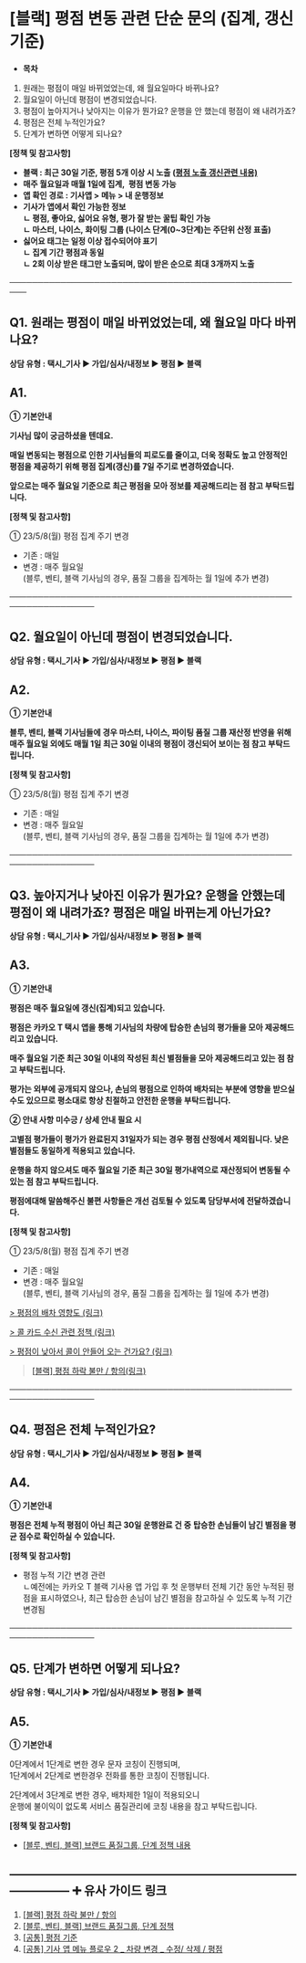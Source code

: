 # [블랙] 평점 변동 관련 단순 문의 (집계, 갱신 기준)

* **목차**

1. 원래는 평점이 매일 바뀌었었는데, 왜 월요일마다 바뀌나요?
2. 월요일이 아닌데 평점이 변경되었습니다.
3. 평점이 높아지거나 낮아지는 이유가 뭔가요? 운행을 안 했는데 평점이 왜 내려가죠?
4. 평점은 전체 누적인가요?
5. 단계가 변하면 어떻게 되나요?

**[정책 및 참고사항]**

* **블랙 : 최근 30일 기준, 평점 5개 이상 시 노출 ([평점 노출 갱신관련 내용)](https://ext.agit.in/g/300031645/wall/379671942#comment_panel_379683849)**
* **매주 월요일과 매월 1일에 집계,  평점 변동 가능**
* **앱 확인 경로 : 기사앱 > 메뉴 > 내 운행정보**
* **기사가 앱에서 확인 가능한 정보  
  ㄴ 평점, 좋아요, 싫어요 유형, 평가 잘 받는 꿀팁 확인 가능  
  ㄴ 마스터, 나이스, 화이팅 그룹 (나이스 단계(0~3단계)는 주단위 산정 표출)**
* **싫어요 태그는 일정 이상 접수되어야 표기  
  ㄴ 집계 기간 평점과 동일  
  ㄴ 2회 이상 받은 태그만 노출되며, 많이 받은 순으로 최대 3개까지 노출**

**─────────────────────────────────────────────────────**

**Q1. 원래는 평점이 매일 바뀌었었는데, 왜 월요일 마다 바뀌나요?**
-----------------------------------------

**상담 유형 : 택시\_기사 ▶ 가입/심사/내정보 ▶ 평점 ▶ 블랙**

**A1.**
-------

**① 기본안내**

**기사님 많이 궁금하셨을 텐데요.**

**매일 변동되는 평점으로 인한 기사님들의 피로도를 줄이고, 더욱 정확도 높고 안정적인 평점을 제공하기 위해 평점 집계(갱신)를 7일 주기로 변경하였습니다.**

**앞으로는 매주 월요일 기준으로 최근 평점을 모아 정보를 제공해드리는 점 참고 부탁드립니다.**

**[정책 및 참고사항]**

① 23/5/8(월) 평점 집계 주기 변경

* 기존 : 매일
* 변경 : 매주 월요일  
  (블루, 벤티, 블랙 기사님의 경우, 품질 그룹을 집계하는 월 1일에 추가 변경)

─────────────────────────────────────────────────────────────────

**Q2. 월요일이 아닌데 평점이 변경되었습니다.**
-----------------------------

**상담 유형 : 택시\_기사 ▶ 가입/심사/내정보 ▶ 평점 ▶ 블랙**

**A2.**
-------

**① 기본안내**

**블루, 벤티, 블랙 기사님들에 경우 마스터, 나이스, 파이팅 품질 그룹 재산정 반영을 위해 매주 월요일 외에도 매월 1일 최근 30일 이내의 평점이 갱신되어 보이는 점 참고 부탁드립니다.**

**[정책 및 참고사항]**

① 23/5/8(월) 평점 집계 주기 변경

* 기존 : 매일
* 변경 : 매주 월요일  
  (블루, 벤티, 블랙 기사님의 경우, 품질 그룹을 집계하는 월 1일에 추가 변경)

─────────────────────────────────────────────────────────────────

**Q3. 높아지거나 낮아진 이유가 뭔가요? 운행을 안했는데 평점이 왜 내려가죠? 평점은 매일 바뀌는게 아닌가요?**
-----------------------------------------------------------------

**상담 유형 : 택시\_기사 ▶ 가입/심사/내정보 ▶ 평점 ▶ 블랙**

**A3.**
-------

**① 기본안내**

**평점은 매주 월요일에 갱신(집계)되고 있습니다.**

**평점은 카카오 T 택시 앱을 통해 기사님의 차량에 탑승한 손님의 평가들을 모아 제공해드리고 있습니다.**

**매주 월요일 기준 최근 30일 이내의 작성된 최신 별점들을 모아 제공해드리고 있는 점 참고 부탁드립니다.**

**평가는 외부에 공개되지 않으나, 손님의 평점으로 인하여 배차되는 부분에 영향을 받으실 수도 있으므로 평소대로 항상 친절하고 안전한 운행을 부탁드립니다.**

**② 안내 사항 미수긍 / 상세 안내 필요 시**

**고별점 평가들이 평가가 완료된지 31일자가 되는 경우 평점 산정에서 제외됩니다. 낮은 별점들도 동일하게 적용되고 있습니다.**

**운행을 하지 않으셔도 매주 월요일 기준 최근 30일 평가내역으로 재산정되어 변동될 수 있는 점 참고 부탁드립니다.**

**평점에대해 말씀해주신 불편 사항들은 개선 검토될 수 있도록 담당부서에 전달하겠습니다.**

**[정책 및 참고사항]**

① 23/5/8(월) 평점 집계 주기 변경

* 기존 : 매일
* 변경 : 매주 월요일  
  (블루, 벤티, 블랙 기사님의 경우, 품질 그룹을 집계하는 월 1일에 추가 변경)

[> 평점의 배차 영향도 (링크)](https://kakaomobilitysupport.zendesk.com/hc/ko/articles/29622474700185--%EA%B3%B5%ED%86%B5-%ED%8F%89%EC%A0%90-%EA%B8%B0%EC%A4%80)

[> 콜 카드 수신 관련 정책 (링크)](https://kakaomobilitysupport.zendesk.com/hc/ko/articles/29622474700185--%EA%B3%B5%ED%86%B5-%ED%8F%89%EC%A0%90-%EA%B8%B0%EC%A4%80)

[> 평점이 낮아서 콜이 안들어 오는 건가요? (링크)](https://kakaomobilitysupport.zendesk.com/hc/ko/articles/29622474700185--%EA%B3%B5%ED%86%B5-%ED%8F%89%EC%A0%90-%EA%B8%B0%EC%A4%80)

> [[블랙] 평점 하락 불만 / 항의(링크)](https://kakaomobilitysupport.zendesk.com/hc/ko/articles/30180562474265--%EB%B8%94%EB%9E%99-%ED%8F%89%EC%A0%90-%ED%95%98%EB%9D%BD-%EB%B6%88%EB%A7%8C-%ED%95%AD%EC%9D%98)

─────────────────────────────────────────────────────────────────

**Q4. 평점은 전체 누적인가요?**
---------------------

**상담 유형 : 택시\_기사 ▶ 가입/심사/내정보 ▶ 평점 ▶ 블랙**

**A4.**
-------

**① 기본안내**

**평점은 전체 누적 평점이 아닌 최근 30일 운행완료 건 중** **탑승한 손님들이 남긴 별점을 평균 점수로 확인하실 수 있습니다.**

**[정책 및 참고사항]**

* 평점 누적 기간 변경 관련  
  ㄴ예전에는 카카오 T 블랙 기사용 앱 가입 후 첫 운행부터 전체 기간 동안 누적된 평점을 표시하였으나, 최근 탑승한 손님이 남긴 별점을 참고하실 수 있도록 누적 기간 변경됨

─────────────────────────────────────────────────────────────────

**Q5. 단계가 변하면 어떻게 되나요?**
------------------------

**상담 유형 : 택시\_기사 ▶ 가입/심사/내정보 ▶ 평점 ▶ 블랙**

**A5.**
-------

**① 기본안내**

0단계에서 1단계로 변한 경우 문자 코칭이 진행되며,  
1단계에서 2단계로 변한경우 전화를 통한 코칭이 진행됩니다.

2단계에서 3단계로 변한 경우, 배차제한 1일이 적용되오니  
운행에 불이익이 없도록 서비스 품질관리에 코칭 내용을 참고 부탁드립니다.

**[정책 및 참고사항]**

* [[블루, 벤티, 블랙] 브랜드 품질그룹, 단계 정책 내용](https://kakaomobilitysupport.zendesk.com/hc/ko/articles/30170668448537--%EB%B8%94%EB%A3%A8-%EB%B2%A4%ED%8B%B0-%EB%B8%94%EB%9E%99-%EB%B8%8C%EB%9E%9C%EB%93%9C-%ED%92%88%EC%A7%88%EA%B7%B8%EB%A3%B9-%EB%8B%A8%EA%B3%84-%EC%A0%95%EC%B1%85)

**―****―****―****―****―****―****―****―****―****―****―****―****―****―****―****―****―****―****―****―****―****―****―****―****―****―****―****―****―** **➕ 유사 가이드 링크**
-----------------------------------------------------------------------------------------------------------------------------------------------------------------

1. [[블랙] 평점 하락 불만 / 항의](https://kakaomobilitysupport.zendesk.com/hc/ko/articles/30180562474265--%EB%B8%94%EB%9E%99-%ED%8F%89%EC%A0%90-%ED%95%98%EB%9D%BD-%EB%B6%88%EB%A7%8C-%ED%95%AD%EC%9D%98)
2. [[블루, 벤티, 블랙] 브랜드 품질그룹, 단계 정책](https://kakaomobilitysupport.zendesk.com/hc/ko/articles/30170668448537--%EB%B8%94%EB%A3%A8-%EB%B2%A4%ED%8B%B0-%EB%B8%94%EB%9E%99-%EB%B8%8C%EB%9E%9C%EB%93%9C-%ED%92%88%EC%A7%88%EA%B7%B8%EB%A3%B9-%EB%8B%A8%EA%B3%84-%EC%A0%95%EC%B1%85)
3. [[공통] 평점 기준](https://kakaomobilitysupport.zendesk.com/hc/ko/articles/29622474700185--%EA%B3%B5%ED%86%B5-%ED%8F%89%EC%A0%90-%EA%B8%B0%EC%A4%80)
4. [[공통] 기사 앱 메뉴 플로우 2 \_ 차량 변경 \_ 수정/ 삭제 / 평점](https://kakaomobilitysupport.zendesk.com/hc/ko/articles/29195621072409--%EA%B3%B5%ED%86%B5-%EA%B8%B0%EC%82%AC-%EC%95%B1-%EB%A9%94%EB%89%B4-%ED%94%8C%EB%A1%9C%EC%9A%B0-2-%EC%B0%A8%EB%9F%89-%EB%B3%80%EA%B2%BD-%EC%88%98%EC%A0%95-%EC%82%AD%EC%A0%9C-%ED%8F%89%EC%A0%90)